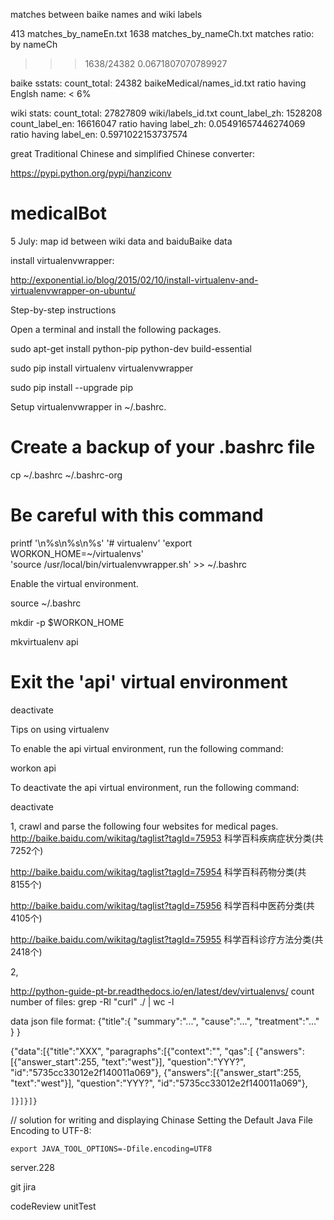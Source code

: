 matches between baike names and wiki labels

413 matches_by_nameEn.txt
1638 matches_by_nameCh.txt
matches ratio: by nameCh
>>> 1638/24382
0.0671807070789927

baike sstats:
count_total: 24382 baikeMedical/names_id.txt
ratio having Englsh name: < 6%

wiki stats:
count_total: 27827809 wiki/labels_id.txt
count_label_zh: 1528208
count_label_en: 16616047
ratio having label_zh: 0.05491657446274069
ratio having label_en: 0.5971022153737574




great Traditional Chinese and simplified Chinese converter: 

https://pypi.python.org/pypi/hanziconv


# medicalBot
5 July: map id between wiki data and baiduBaike data



install virtualenvwrapper: 

http://exponential.io/blog/2015/02/10/install-virtualenv-and-virtualenvwrapper-on-ubuntu/

Step-by-step instructions

Open a terminal and install the following packages.

sudo apt-get install python-pip python-dev build-essential

sudo pip install virtualenv virtualenvwrapper

sudo pip install --upgrade pip

Setup virtualenvwrapper in ~/.bashrc.

# Create a backup of your .bashrc file
cp ~/.bashrc ~/.bashrc-org

# Be careful with this command
printf '\n%s\n%s\n%s' '# virtualenv' 'export WORKON_HOME=~/virtualenvs' \
'source /usr/local/bin/virtualenvwrapper.sh' >> ~/.bashrc

Enable the virtual environment.

source ~/.bashrc

mkdir -p $WORKON_HOME

mkvirtualenv api

# Exit the 'api' virtual environment
deactivate

Tips on using virtualenv

To enable the api virtual environment, run the following command:

workon api

To deactivate the api virtual environment, run the following command:

deactivate




1, crawl and parse the following four websites for medical pages. 
http://baike.baidu.com/wikitag/taglist?tagId=75953
科学百科疾病症状分类(共7252个)

http://baike.baidu.com/wikitag/taglist?tagId=75954
科学百科药物分类(共8155个)

http://baike.baidu.com/wikitag/taglist?tagId=75956
科学百科中医药分类(共4105个)

http://baike.baidu.com/wikitag/taglist?tagId=75955
科学百科诊疗方法分类(共2418个)


2,

http://python-guide-pt-br.readthedocs.io/en/latest/dev/virtualenvs/
count number of files: 
grep -Rl "curl" ./ | wc -l

data json file format:
{"title":{
         "summary":"...",
         "cause":"...",
         "treatment":"..."
    }
}

{"data":[{"title":"XXX", "paragraphs":[{"context":"", "qas":[
    {"answers":[{"answer_start":255, "text":"west"}], "question":"YYY?", "id":"5735cc33012e2f140011a069"}, 
    {"answers":[{"answer_start":255, "text":"west"}], "question":"YYY?", "id":"5735cc33012e2f140011a069"}, 
    
    ]}]}]}

// solution for writing and displaying Chinase
Setting the Default Java File Encoding to UTF-8:

    export JAVA_TOOL_OPTIONS=-Dfile.encoding=UTF8

server.228

git
jira

codeReview
unitTest
